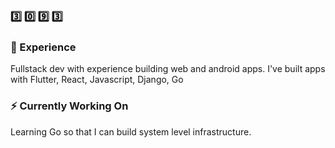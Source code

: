 ### 3️⃣ 0️⃣ 9️⃣ 3️⃣



### 📘 Experience
Fullstack dev with experience building web and android apps. 
I've built apps with Flutter, React, Javascript, Django, Go


### ⚡ Currently Working On
Learning Go so that I can build system level infrastructure. 
